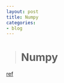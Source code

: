 ```yaml
---
layout: post
title: Numpy
categories:
- blog
---
```


> # Numpy 

[ref]







[ref]: https://pinkwink.kr/715
